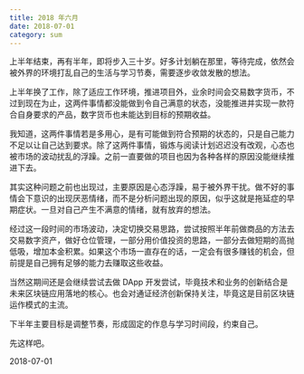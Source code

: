 ```yaml
---
title: 2018 年六月
date: 2018-07-01
category: sum
---
```


上半年结束，再有半年，即将步入三十岁。好多计划躺在那里，等待完成，依然会被外界的环境打乱自己的生活与学习节奏，需要逐步收敛发散的想法。



上半年换了工作，除了适应工作环境，推进项目外，业余时间会交易数字货币，不过到现在为止，这两件事情都没能做到令自己满意的状态，没能推进并实现一款符合自身要求的产品，数字货币也未能达到目标的预期收益。



我知道，这两件事情若是多用心，是有可能做到符合预期的状态的，只是自己能力不足以让自己达到要求。除了这两件事情，锻炼与阅读计划迟迟没有改观，心态也被市场的波动扰乱的浮躁。之前一直要做的项目也因为各种各样的原因没能继续推进下去。



其实这种问题之前也出现过，主要原因是心态浮躁，易于被外界干扰。做不好的事情会下意识的出现厌恶情绪，而不是分析问题出现的原因，似乎这就是拖延症的早期症状。一旦对自己产生不满意的情绪，就有放弃的想法。



经过这一段时间的市场波动，决定切换交易思路，尝试按照半年前做商品的方法去交易数字资产，做好仓位管理，一部分用价值投资的思路，一部分去做短期的高抛低吸，增加本金积累。如果这个市场一直存在的话，一定会有很多赚钱的机会，但前提是自己拥有足够的能力去赚取这些收益。



当然这期间还是会继续尝试去做 DApp 开发尝试，毕竟技术和业务的创新结合是未来区块链应用落地的核心。也会对通证经济创新保持关注，毕竟这是目前区块链运作模式的主流。



下半年主要目标是调整节奏，形成固定的作息与学习时间段，约束自己。



先这样吧。



2018-07-01







